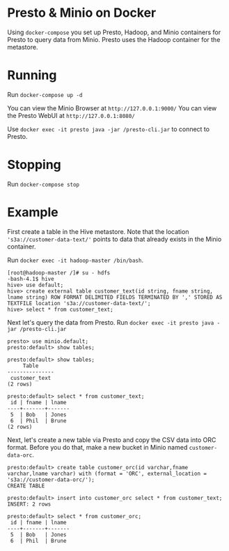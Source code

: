# Presto & Minio on Docker

Using `docker-compose` you set up Presto, Hadoop, and Minio containers for Presto to query data from Minio. Presto uses the Hadoop container for the metastore.

# Running 

Run `docker-compose up -d`

You can view the Minio Browser at `http://127.0.0.1:9000/`
You can view the Presto WebUI at `http://127.0.0.1:8080/`

Use `docker exec -it presto java -jar /presto-cli.jar` to connect to Presto.

# Stopping

Run `docker-compose stop`


# Example

First create a table in the Hive metastore. Note that the location `'s3a://customer-data-text/'` points to data that already exists in the Minio container.

Run `docker exec -it hadoop-master /bin/bash`. 

```
[root@hadoop-master /]# su - hdfs
-bash-4.1$ hive
hive> use default;
hive> create external table customer_text(id string, fname string, lname string) ROW FORMAT DELIMITED FIELDS TERMINATED BY ',' STORED AS TEXTFILE location 's3a://customer-data-text/';
hive> select * from customer_text;
```

Next let's query the data from Presto. Run `docker exec -it presto java -jar /presto-cli.jar`

```
presto> use minio.default;
presto:default> show tables;

presto:default> show tables;
     Table     
---------------  
 customer_text 
(2 rows)

presto:default> select * from customer_text;
 id | fname | lname 
----+-------+-------
 5  | Bob   | Jones 
 6  | Phil  | Brune 
(2 rows)
```

Next, let's create a new table via Presto and copy the CSV data into ORC format. Before you do that, make a new bucket in Minio named `customer-data-orc`.

```
presto:default> create table customer_orc(id varchar,fname varchar,lname varchar) with (format = 'ORC', external_location = 's3a://customer-data-orc/');
CREATE TABLE

presto:default> insert into customer_orc select * from customer_text;
INSERT: 2 rows

presto:default> select * from customer_orc;
 id | fname | lname 
----+-------+-------
 5  | Bob   | Jones 
 6  | Phil  | Brune
```


